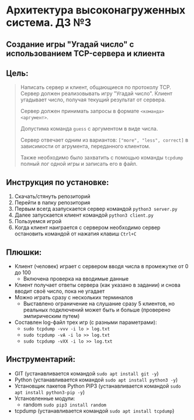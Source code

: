 # Архитектура высоконагруженных система. ДЗ №3
## Создание игры "Угадай число" с использованием TCP-сервера и клиента

## Цель:
> Написать сервер и клиент, общающиеся по протоколу TCP. Сервер должен реализовывать игру "Угадай число". Клиент угадывает число, получая текущий результат от сервера.
> 
> Сервер должен принимать запросы в формате `<команда> <аргумент>`.
> 
> Допустима команда `guess` с аргументом в виде числа.
> 
> Сервер отвечает одним из вариантов: `["more", "less", correct]` в зависимости от агрумента, переданного клиентом.
> 
> Также необходимо было захватить с помощью команды `tcpdump` полный лог одной игры и записать его в файл.


## Инструкция по установке:
1. Скачать/стянуть репозиторий
1. Перейти в папку репозитория
1. Первым всегд азапускается сервер командой `python3 server.py`
1. Далее запускается клиент командой `python3 client.py`
1. Пользуемся игрой
1. Когда клиент наиграется с сервером необходимо сервер остановить командой от нажатия клавиш `Ctrl+C`


## Плюшки:
* Клиент (человек) играет с сервером вводя числа в промежутке от 0 до 100
  * Включена проверка на вводимые данные
* Клиент получает ответы сервера (как указано в задании) и снова вводит своё число, пока не угадает
* Можно играть сразу с нескольких терминалов
  * Выставлено ограничение на слушание сразу 5 клиентов, но реальных подключений может быть и больше (проверено эмпирическим путем)
* Составлен log-файл трех игр (с разными параметрами):
  * `sudo tcpdump -vvv -i lo > log.txt`
  * `sudo tcpdump -vA -i lo >> log.txt`
  * `sudo tcpdump -vXX -i lo >> log.txt`



## Инструментарий:
- GIT (устанавливается командой `sudo apt install git -y`)
- Python (устанавливается командой `sudo apt install python3 -y`)
- Установщик пакетов Python PIP3 (устанавливается командой `sudo apt install python3-pip -y`)
- Установленные модули:
	+ random `sudo pip3 install random`
- tcpdump (устанавливается командой `sudo apt install tcpdump`)
